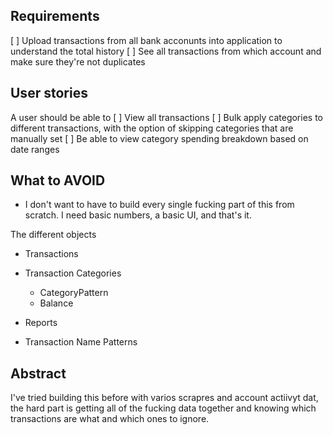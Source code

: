 ## Requirements
[ ] Upload transactions from all bank acconunts into application to understand the total history
[ ] See all transactions from which account and make sure they're not duplicates


## User stories
A user should be able to
[ ] View all transactions
[ ] Bulk apply categories to different transactions, with the option of skipping categories that are manually set
[ ] Be able to view category spending breakdown based on date ranges


## What to AVOID
- I don't want to have to build every single fucking part of this from scratch. I need basic numbers, a basic UI, and that's it.


The different objects
- Transactions
- Transaction Categories
    - CategoryPattern
    - Balance

- Reports

- Transaction Name Patterns



## Abstract
I've tried building this before with varios scrapres and account actiivyt dat, the hard part is getting all of the fucking data together and knowing which transactions are what and which ones to ignore.